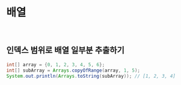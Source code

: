# 배열

<br>

## 인덱스 범위로 배열 일부분 추출하기
```java
int[] array = {0, 1, 2, 3, 4, 5, 6};
int[] subArray = Arrays.copyOfRange(array, 1, 5);
System.out.println(Arrays.toString(subArray)); // [1, 2, 3, 4]
```

